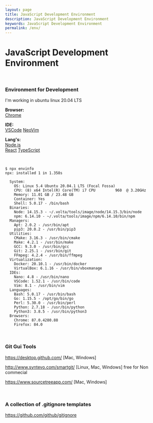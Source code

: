 ```yaml
---
layout: page
title: JavaScript Development Environment
description: JavaScript Development Environment
keywords: JavaScript Development Environment
permalink: /env/
---
```


# JavaScript Development Environment

<br/>

### Environment for Development

I'm working in ubuntu linux 20.04 LTS

**Browser:**  
<a href="/env/browser/chrome/">Chrome</a>

**IDE:**  
<a href="/env/ide/vscode/">VSCode</a>
<a href="/env/ide/neovim/">NeoVim</a>

**Lang's:**  
<a href="/env/nodejs/">Node.js</a>  
<a href="/env/react/">React</a>
<a href="/env/typescipt/">TypeScript</a>

<br/>

```
$ npx envinfo
npx: installed 1 in 1.358s

  System:
    OS: Linux 5.4 Ubuntu 20.04.1 LTS (Focal Fossa)
    CPU: (8) x64 Intel(R) Core(TM) i7 CPU         960  @ 3.20GHz
    Memory: 11.01 GB / 23.48 GB
    Container: Yes
    Shell: 5.0.17 - /bin/bash
  Binaries:
    Node: 14.15.3 - ~/.volta/tools/image/node/14.15.3/bin/node
    npm: 6.14.10 - ~/.volta/tools/image/npm/6.14.10/bin/npm
  Managers:
    Apt: 2.0.2 - /usr/bin/apt
    pip3: 20.0.2 - /usr/bin/pip3
  Utilities:
    CMake: 3.16.3 - /usr/bin/cmake
    Make: 4.2.1 - /usr/bin/make
    GCC: 9.3.0 - /usr/bin/gcc
    Git: 2.25.1 - /usr/bin/git
    FFmpeg: 4.2.4 - /usr/bin/ffmpeg
  Virtualization:
    Docker: 20.10.1 - /usr/bin/docker
    VirtualBox: 6.1.16 - /usr/bin/vboxmanage
  IDEs:
    Nano: 4.8 - /usr/bin/nano
    VSCode: 1.52.1 - /usr/bin/code
    Vim: 8.1 - /usr/bin/vim
  Languages:
    Bash: 5.0.17 - /usr/bin/bash
    Go: 1.15.5 - /opt/go/bin/go
    Perl: 5.30.0 - /usr/bin/perl
    Python: 2.7.18 - /usr/bin/python
    Python3: 3.8.5 - /usr/bin/python3
  Browsers:
    Chrome: 87.0.4280.88
    Firefox: 84.0
```

<br/>

### Git Gui Tools

https://desktop.github.com/ [Mac, Windows]

http://www.syntevo.com/smartgit/ [Linux, Mac, Windows] free for Non commecial

https://www.sourcetreeapp.com/ [Mac, Windows]

<br/>

### A collection of .gitignore templates

https://github.com/github/gitignore
